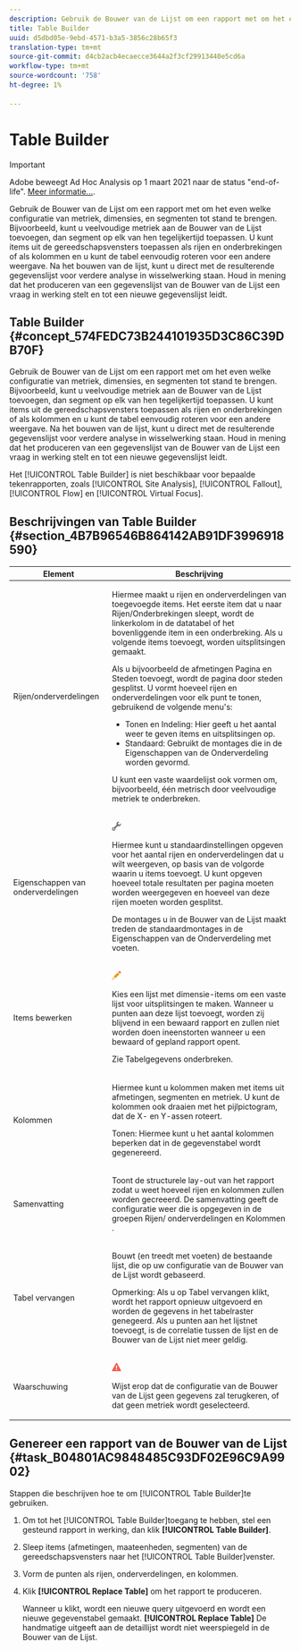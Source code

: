 ```yaml
---
description: Gebruik de Bouwer van de Lijst om een rapport met om het even welke configuratie van metriek, dimensies, en segmenten tot stand te brengen. Bijvoorbeeld, kunt u veelvoudige metriek aan de Bouwer van de Lijst toevoegen, dan segment op elk van hen tegelijkertijd toepassen. U kunt items uit de gereedschapsvensters toepassen als rijen en onderbrekingen of als kolommen en u kunt de tabel eenvoudig roteren voor een andere weergave. Na het bouwen van de lijst, kunt u direct met de resulterende gegevenslijst voor verdere analyse in wisselwerking staan. Houd in mening dat het produceren van een gegevenslijst van de Bouwer van de Lijst een vraag in werking stelt en tot een nieuwe gegevenslijst leidt.
title: Table Builder
uuid: d5dbd05e-9ebd-4571-b3a5-3856c28b65f3
translation-type: tm+mt
source-git-commit: d4cb2acb4ecaecce3644a2f3cf29913440e5cd6a
workflow-type: tm+mt
source-wordcount: '758'
ht-degree: 1%

---
```



# Table Builder

>[!IMPORTANT]
>
>Adobe beweegt Ad Hoc Analysis op 1 maart 2021 naar de status &quot;end-of-life&quot;. [Meer informatie...](https://adobe.ly/discoverworkspace).

Gebruik de Bouwer van de Lijst om een rapport met om het even welke configuratie van metriek, dimensies, en segmenten tot stand te brengen. Bijvoorbeeld, kunt u veelvoudige metriek aan de Bouwer van de Lijst toevoegen, dan segment op elk van hen tegelijkertijd toepassen. U kunt items uit de gereedschapsvensters toepassen als rijen en onderbrekingen of als kolommen en u kunt de tabel eenvoudig roteren voor een andere weergave. Na het bouwen van de lijst, kunt u direct met de resulterende gegevenslijst voor verdere analyse in wisselwerking staan. Houd in mening dat het produceren van een gegevenslijst van de Bouwer van de Lijst een vraag in werking stelt en tot een nieuwe gegevenslijst leidt.

## Table Builder {#concept_574FEDC73B244101935D3C86C39DB70F}

Gebruik de Bouwer van de Lijst om een rapport met om het even welke configuratie van metriek, dimensies, en segmenten tot stand te brengen. Bijvoorbeeld, kunt u veelvoudige metriek aan de Bouwer van de Lijst toevoegen, dan segment op elk van hen tegelijkertijd toepassen. U kunt items uit de gereedschapsvensters toepassen als rijen en onderbrekingen of als kolommen en u kunt de tabel eenvoudig roteren voor een andere weergave. Na het bouwen van de lijst, kunt u direct met de resulterende gegevenslijst voor verdere analyse in wisselwerking staan. Houd in mening dat het produceren van een gegevenslijst van de Bouwer van de Lijst een vraag in werking stelt en tot een nieuwe gegevenslijst leidt.

Het [!UICONTROL Table Builder] is niet beschikbaar voor bepaalde tekenrapporten, zoals [!UICONTROL Site Analysis], [!UICONTROL Fallout], [!UICONTROL Flow] en [!UICONTROL Virtual Focus].

## Beschrijvingen van Table Builder {#section_4B7B96546B864142AB91DF3996918590}

<table id="table_C11D78E62DEF48A78B50EFB8669817BC"> 
 <thead> 
  <tr> 
   <th colname="col1" class="entry"> Element </th> 
   <th colname="col2" class="entry"> Beschrijving </th> 
  </tr> 
 </thead>
 <tbody> 
  <tr> 
   <td colname="col1"> <span class="wintitle"> Rijen/onderverdelingen</span> </td> 
   <td colname="col2"> <p>Hiermee maakt u rijen en onderverdelingen van toegevoegde items. Het eerste item dat u naar <span class="wintitle"> Rijen/Onderbrekingen</span> sleept, wordt de linkerkolom in de datatabel of het bovenliggende item in een onderbreking. Als u volgende items toevoegt, worden uitsplitsingen gemaakt. </p> <p>Als u bijvoorbeeld de afmetingen Pagina en Steden toevoegt, wordt de pagina door steden gesplitst. U vormt hoeveel rijen en onderverdelingen voor elk punt te tonen, gebruikend de volgende menu's: </p> 
    <ul id="ul_702F215DFB814398B8F1879EDFEC103F"> 
     <li id="li_95C4DF2B33524C94BBD2E07397393300"> <span class="uicontrol"> Tonen</span> en <span class="uicontrol"> Indeling</span>: Hier geeft u het aantal weer te geven items en uitsplitsingen op. </li> 
     <li id="li_D594C7F31A094D1EA1A070B80794E006"> <span class="uicontrol"> Standaard</span>: Gebruikt de montages die in de Eigenschappen <span class="wintitle"></span>van de Onderverdeling worden gevormd. </li> 
    </ul> <p>U kunt een vaste waardelijst ook vormen om, bijvoorbeeld, één metrisch door veelvoudige metriek te onderbreken. </p> </td> 
  </tr> 
  <tr> 
   <td colname="col1"> <span class="wintitle"> Eigenschappen van onderverdelingen</span> </td> 
   <td colname="col2"> <p><img placement="inline"  src="assets/Settings_Illustrative.png" id="image_C46860621CF94E88AF592B8660F28E57"> </img> </p> <p>Hiermee kunt u standaardinstellingen opgeven voor het aantal rijen en onderverdelingen dat u wilt weergeven, op basis van de volgorde waarin u items toevoegt. U kunt opgeven hoeveel totale resultaten per pagina moeten worden weergegeven en hoeveel van deze rijen moeten worden gesplitst. </p> <p>De montages u in de Bouwer <span class="wintitle"> van de</span> Lijst maakt treden de standaardmontages in de Eigenschappen <span class="wintitle"></span>van de Onderverdeling met voeten. </p> </td> 
  </tr> 
  <tr> 
   <td colname="col1"> <span class="wintitle"> Items bewerken</span> </td> 
   <td colname="col2"> <p><img  src="assets/Edit_Buttcon.png" id="image_E44BCC4B0BFF453D8564047E3DA2501A"> </img> </p> <p>Kies een lijst met dimensie-items om een vaste lijst voor uitsplitsingen te maken. Wanneer u punten aan deze lijst toevoegt, worden zij blijvend in een bewaard rapport en zullen niet worden doen ineenstorten wanneer u een bewaard of gepland rapport opent. </p> <p>Zie Tabelgegevens <a href="/help/analyze/ad-hoc-analysis/c-reports-configure.md#task_29BEE0AF09DA4625B9B44BAB77D7C841"  ></a>onderbreken. </p> </td> 
  </tr> 
  <tr> 
   <td colname="col1"> <span class="wintitle"> Kolommen</span> </td> 
   <td colname="col2"> <p>Hiermee kunt u kolommen maken met items uit afmetingen, segmenten en metriek. U kunt de kolommen ook draaien met het pijlpictogram, dat de X- en Y-assen roteert. </p> <p> <span class="uicontrol"> Tonen</span>: Hiermee kunt u het aantal kolommen beperken dat in de gegevenstabel wordt gegenereerd. </p> </td> 
  </tr> 
  <tr> 
   <td colname="col1"> <span class="wintitle"> Samenvatting</span> </td> 
   <td colname="col2"> <p>Toont de structurele lay-out van het rapport zodat u weet hoeveel rijen en kolommen zullen worden gecreeerd. De samenvatting geeft de configuratie weer die is opgegeven in de groepen Rijen/ <span class="uicontrol"> onderverdelingen</span> en <span class="uicontrol"> Kolommen</span> . </p> </td> 
  </tr> 
  <tr> 
   <td colname="col1"> <span class="wintitle"> Tabel vervangen</span> </td> 
   <td colname="col2"> <p>Bouwt (en treedt met voeten) de bestaande lijst, die op uw <span class="wintitle"> configuratie van de Bouwer</span> van de Lijst wordt gebaseerd. </p> <p>Opmerking: Als u op Tabel <span class="uicontrol"></span> vervangen klikt, wordt het rapport opnieuw uitgevoerd en worden de gegevens in het tabelraster genegeerd. Als u punten aan het lijstnet toevoegt, is de correlatie tussen de lijst en de <span class="wintitle"> Bouwer</span> van de Lijst niet meer geldig. </p> </td> 
  </tr> 
  <tr> 
   <td colname="col1"> Waarschuwing </td> 
   <td colname="col2"> <p><img id="image_619E1068C6084D41853DA3DD6B85DFC9"  src="assets/AlertRed_Illustrative.png" placement="inline" /> </p> <p>Wijst erop dat de configuratie van de Bouwer <span class="wintitle"></span>van de Lijst geen gegevens zal terugkeren, of dat geen metriek wordt geselecteerd. </p> </td> 
  </tr> 
 </tbody> 
</table>

## Genereer een rapport van de Bouwer van de Lijst {#task_B04801AC9848485C93DF02E96C9A9902}

Stappen die beschrijven hoe te om [!UICONTROL Table Builder]te gebruiken.

<!-- 

t_table_builder.xml

 -->

1. Om tot het [!UICONTROL Table Builder]toegang te hebben, stel een gesteund rapport in werking, dan klik **[!UICONTROL Table Builder]**.
1. Sleep items (afmetingen, maateenheden, segmenten) van de gereedschapsvensters naar het [!UICONTROL Table Builder]venster.
1. Vorm de punten als rijen, onderverdelingen, en kolommen.
1. Klik **[!UICONTROL Replace Table]** om het rapport te produceren.

   Wanneer u klikt, wordt een nieuwe query uitgevoerd en wordt een nieuwe gegevenstabel gemaakt. **[!UICONTROL Replace Table]** De handmatige uitgeeft aan de detaillijst wordt niet weerspiegeld in de Bouwer van de Lijst.

